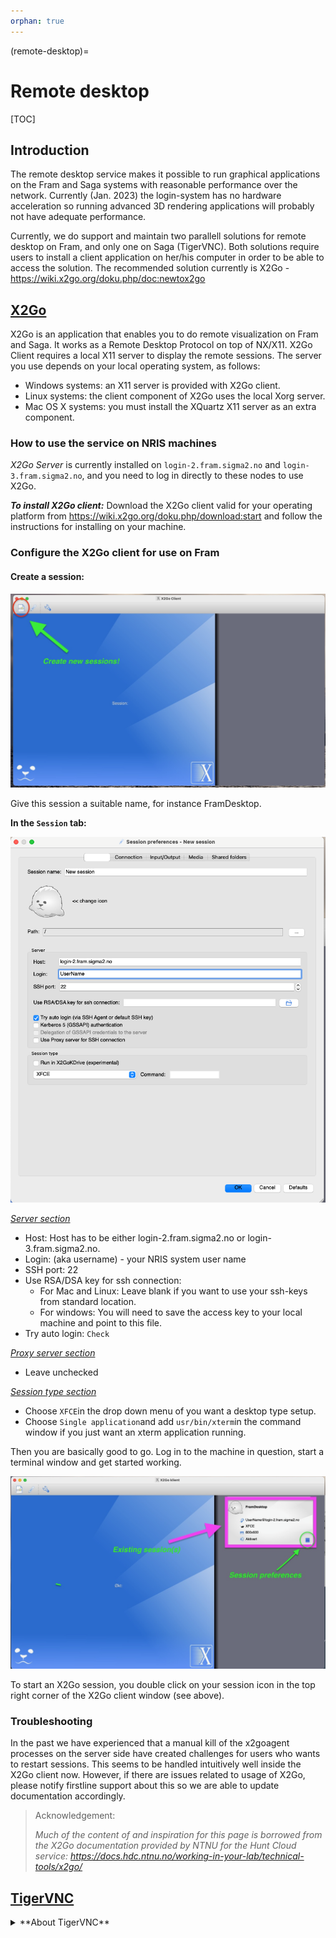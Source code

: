 ```yaml
---
orphan: true
---
```


(remote-desktop)=

# Remote desktop

[TOC]

## Introduction

The remote desktop service makes it possible to run graphical applications on the Fram and Saga systems with reasonable performance over the network. Currently (Jan. 2023) the login-system has no hardware acceleration so running advanced 3D rendering applications will probably not have adequate performance.

Currently, we do support and maintain two parallell solutions for remote desktop on Fram, and only one on Saga (TigerVNC). Both solutions require users to install a client application on her/his computer in order to be able to access the solution. The recommended solution currently is X2Go - <https://wiki.x2go.org/doku.php/doc:newtox2go>

## [X2Go](https://wiki.x2go.org/doku.php/start)



X2Go is an application that enables you to do remote visualization on Fram and Saga. It works as a Remote Desktop Protocol on top of NX/X11. X2Go Client requires a local X11 server to display the remote sessions. 
The server you use depends on your local operating system, as follows:

* Windows systems: an X11 server is provided with X2Go client.
* Linux systems: the client component of X2Go uses the local Xorg server.
* Mac OS X systems: you must install the XQuartz X11 server as an extra component.


### How to use the service on NRIS machines

*X2Go Server* is currently installed on `login-2.fram.sigma2.no` and `login-3.fram.sigma2.no`, and you need to log in directly to these nodes to use X2Go. 

***To install X2Go client:*** Download the X2Go client valid for your operating platform from <https://wiki.x2go.org/doku.php/download:start> and follow the instructions for installing on your machine. 

### Configure the X2Go client for use on Fram

#### Create a session:

![First display of the X2Go client](X2Go_First.png)

Give this session a suitable name, for instance FramDesktop.

**In the ``Session`` tab:**

![X2Go client session setup window](X2Go_SessionSetup.png)

<u>*Server section*</u>

* Host: Host has to be either login-2.fram.sigma2.no or login-3.fram.sigma2.no.
* Login: (aka username) - your NRIS system user name
* SSH port: 22
* Use RSA/DSA key for ssh connection: 
	* For Mac and Linux: Leave blank if you want to use your ssh-keys from standard location. 
	* For windows: You will need to save the access key to your local machine and point to this file.
* Try auto login: `Check`

<u>*Proxy server section*</u>

* Leave unchecked

<u>*Session type section*</u>

* Choose ``XFCE``in the drop down menu of you want a desktop type setup.
* Choose ``Single application``and add ``usr/bin/xterm``in the command window if you just want an xterm application running. 

Then you are basically good to go. Log in to the machine in question, start a terminal window and get started working. 

![Starting an X2Go session from a session icon](X2Go_SessionStart.png)

To start an X2Go session, you double click on your session icon in the top right corner of the X2Go client window (see above).


### Troubleshooting

In the past we have experienced that a manual kill of the x2goagent processes on the server side have created challenges for users who wants to restart sessions. This seems to be handled intuitively well inside the X2Go client now. However, if there are issues related to usage of X2Go, please notify firstline support about this so we are able to update documentation accordingly. 

> Acknowledgement: 
> 
> *Much of the content of and inspiration for this page is borrowed from the X2Go documentation provided by NTNU for the Hunt Cloud service: <https://docs.hdc.ntnu.no/working-in-your-lab/technical-tools/x2go/>*

## [TigerVNC](https://tigervnc.org)
<details>
<summary>**About TigerVNC**</summary>



NVC is short for Virtuale Network Computing, aiming at establishing a )it is recommended to use a VNC client as it gives better performance and user experience. The recommended VNC client is TigerVNC which can be downloaded from <https://tigervnc.org/> (Many Linux distros have tigervnc in their software repos).

 The service provides a simple Linux desktop based on the very lightweight XFCE desktop environment (<https://www.xfce.org/>)
 
### Using the service

Start TigerVNC and give `desktop.fram.sigma2.no:5901` or `desktop.saga.sigma2.no:5901` as the server to connect to. You will then be presented with a graphical login window where you can fill in username and password on Fram.

### Short video tutorial.

Direct link <https://www.youtube.com/watch?v=tjOQ39DRUdc>

<iframe width="560" height="315" src="https://www.youtube.com/embed/tjOQ39DRUdc?rel=0" frameborder="0" allow="autoplay; encrypted-media" allowfullscreen></iframe>

### Troubleshooting

#### Cannot connect to server

The service is blocked outside the academic network in Norway, e.g. UNINETT, universities and colleges. It is possible to use ssh-tunneling to connect from the outside world:

##### Windows with Putty

Open cmd.exe to get a DOS prompt and run

```shell
plink.exe -L 5901:localhost:5901 USERNAME@desktop.fram.sigma2.no
```

and use `localhost:5901` as the server address. (The space after -L must be there) If you want to avoid typing you can create a .bat script with the correct plink command.

**Example**: Edit in notepad and save it to a location where you can click on it, e.g the desktop. Do not use word to edit this:

```
# Create ssh tunnel to fram from the outside world.
# Use localhost:5901 as the server address in the VNC client.

# Change USERNAME to the username on fram.
plink.exe -L 5901:localhost:5901 USERNAME@desktop.fram.sigma2.no
```


##### Linux/MAC/Windows with OpenSSH

Run the command

```shell
ssh -L5901:localhost:5901 USERNAME@desktop.fram.sigma2.no
```

(or saga) and use `localhost:5901` as the server address.

##### Incompatible VNC-clients

As stated above we recommend to use the TigerVNC client for performance and security reasons. If you cannot use this client you can connect to the remote desktop using another port number, 6901, on fram that is blocked by the firewall and only allows connections from within the Fram cluster:

```shell
ssh -L6901:localhost:6901 USERNAME@desktop.fram.sigma2.no
```

Then you can connect to `localhost:6901` with your VNC-client.

#### Slurm jobs with DISPLAY export (`srun -x`) doesn't work

A relogin to localhost with display export helps. In a terminal window run

```shell
ssh -X localhost
sbatch -x .......
```

We have no idea what is the cause of the problem or why the workaround helps. Just some Linux magic to please the system gods...

</details>
